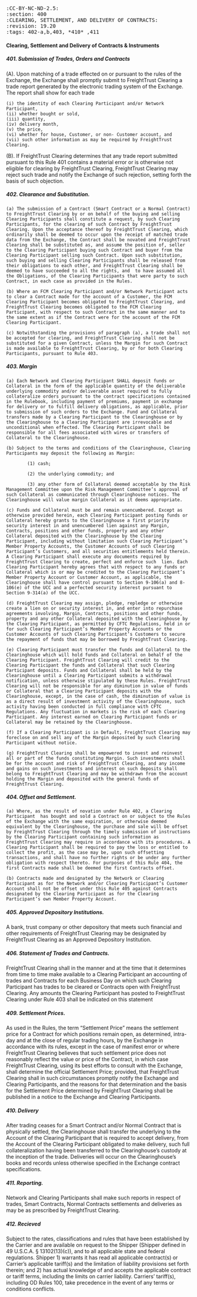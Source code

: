 <pre> 
:CC-BY-NC-ND-2.5:
:section: 400
:CLEARING, SETTLEMENT, AND DELIVERY OF CONTRACTS:
:revision: 19.20
:tags: 402-a,b,403, *410* ,411
</pre>

#### Clearing, Settlement and Delivery of Contracts & Instruments

##### 401. Submission of Trades, Orders and Contracts

(A). Upon matching of a trade effected on or pursuant to the rules of the Exchange, the Exchange shall promptly submit to FreightTrust Clearing a trade report generated by the electronic trading system of the Exchange. The report shall show for each trade 
	
	(i) the identity of each Clearing Participant and/or Network Participant, 
	(ii) whether bought or sold, 
	(iii) quantity,
	(iv) delivery month, 
	(v) the price, 
	(vi) whether for house, Customer, or non- Customer account, and 
	(vii) such other information as may be required by FreightTrust Clearing.

(B). If FreightTrust Clearing determines that any trade report submitted pursuant to this Rule 401 contains a material error or is otherwise not eligible for clearing by FreightTrust Clearing, FreightTrust Clearing may reject such trade and notify the Exchange of such rejection, setting forth the basis of such objection.

##### 402. Clearance and Substitution.

	(a) The submission of a Contract (Smart Contract or a Normal Contract) to FreightTrust Clearing by or on behalf of the buying and selling Clearing Participants shall constitute a request, by such Clearing Participants, for the clearing of such Contract by FreightTrust Clearing. Upon the acceptance thereof by FreightTrust Clearing, which ordinarily shall be deemed to occur upon the receipt of matched trade data from the Exchange, the Contract shall be novated and FreightTrust Clearing shall be substituted as, and assume the position of, seller to the Clearing Participant buying such Contract and buyer from the Clearing Participant selling such Contract. Upon such substitution, such buying and selling Clearing Participants shall be released from their obligations to each other, and FreightTrust Clearing shall be deemed to have succeeded to all the rights, and  to have assumed all the Obligations, of the Clearing Participants that were party to such Contract, in each case as provided in the Rules.

	(b) Where an FCM Clearing Participant and/or Network Participant acts to clear a Contract made for the account of a Customer, the FCM Clearing Participant becomes obligated to FreightTrust Clearing, and FreightTrust Clearing becomes obligated to the FCM Clearing Participant, with respect to such Contract in the same manner and to the same extent as if the Contract were for the account of the FCM Clearing Participant.

	(c) Notwithstanding the provisions of paragraph (a), a trade shall not be accepted for clearing, and FreightTrust Clearing shall not be substituted for a given Contract, unless the Margin for such Contract is made available to FreightTrust Clearing, by or for both Clearing Participants, pursuant to Rule 403.

##### 403. Margin

	(a) Each Network and Clearing Participant SHALL deposit funds or Collateral in the form of the applicable quantity of the deliverable underlying commodity and/or deliverable asset required to fully collateralize orders pursuant to the contract specifications contained in the Rulebook, including payment of premiums, payment in exchange for delivery or to fulfill delivery obligations, as applicable, prior to submission of such orders to the Exchange. Fund and Collateral transfers made by a Clearing Participant to the Clearinghouse or by the Clearinghouse to a Clearing Participant are irrevocable and unconditional when effected. The Clearing Participant shall be responsible for all fees associated with wires or transfers of Collateral to the Clearinghouse.

	(b) Subject to the terms and conditions of the Clearinghouse, Clearing Participants may deposit the following as Margin:
			
			(1) cash; 
			
			(2) the underlying commodity; and

			(3) any other form of Collateral deemed acceptable by the Risk Management Committee upon the Risk Management Committee’s approval of such Collateral as communicated through Clearinghouse notices. The Clearinghouse will value margin Collateral as it deems appropriate.

	(c) Funds and Collateral must be and remain unencumbered. Except as otherwise provided herein, each Clearing Participant posting funds or Collateral hereby grants to the Clearinghouse a first priority security interest in and unencumbered lien against any Margin, Contracts, positions and other funds, property and any other Collateral deposited with the Clearinghouse by the Clearing Participant, including without limitation such Clearing Participant’s Member Property Accounts, the Customer Accounts of such Clearing Participant’s Customers, and all securities entitlements held therein. A Clearing Participant shall execute any documents required by FreightTrust Clearing to create, perfect and enforce such  lien. Each Clearing Participant hereby agrees that with respect to any funds or Collateral which is or may be credited to the Clearing Participant’s Member Property Account or Customer Account, as applicable, the Clearinghouse shall have control pursuant to Section 9-106(a) and 8-106(e) of the UCC and a perfected security interest pursuant to Section 9-314(a) of the UCC.

	(d) FreightTrust Clearing may assign, pledge, repledge or otherwise create a lien on or security interest in, and enter into repurchase agreements involving, Margin, Contracts, positions and other funds, property and any other Collateral deposited with the Clearinghouse by the Clearing Participant, as permitted by CFTC Regulations, held in or for such Clearing Participant’s Member Property Accounts or the Customer Accounts of such Clearing Participant’s Customers to secure the repayment of funds that may be borrowed by FreightTrust Clearing.

	(e) Clearing Participant must transfer the funds and Collateral to the Clearinghouse which will hold funds and Collateral on behalf of the Clearing Participant. FreightTrust Clearing will credit to the Clearing Participant the funds and Collateral that such Clearing Participant deposits. Funds and Collateral shall be held by the Clearinghouse until a Clearing Participant submits a withdrawal notification, unless otherwise stipulated by these Rules. FreightTrust Clearing will not be responsible for any diminution in value of funds or Collateral that a Clearing Participant deposits with the Clearinghouse, except, in the case of cash, the diminution of value is as a direct result of investment activity of the Clearinghouse, such activity having been conducted in full compliance with CFTC Regulations. Any fluctuation in markets is the risk of each Clearing Participant. Any interest earned on Clearing Participant funds or Collateral may be retained by the Clearinghouse.

	(f) If a Clearing Participant is in Default, FreightTrust Clearing may foreclose on and sell any of the Margin deposited by such Clearing Participant without notice.
	
	(g) FreightTrust Clearing shall be empowered to invest and reinvest all or part of the funds constituting Margin. Such investments shall be for the account and risk of FreightTrust Clearing, and any income and gains on such investments and interest on such deposits shall belong to FreightTrust Clearing and may be withdrawn from the account holding the Margin and deposited with the general funds of FreightTrust Clearing.


##### 404. Offset and Settlement.
	
	(a) Where, as the result of novation under Rule 402, a Clearing Participant  has bought and sold a Contract on or subject to the Rules of the Exchange with the same expiration, or otherwise deemed equivalent by the Clearinghouse, the purchase and sale will be offset by FreightTrust Clearing through the timely submission of instructions by the Clearing Participant containing such information as FreightTrust Clearing may require in accordance with its procedures. A Clearing Participant shall be required to pay the loss or entitled to collect the profit, as the case may be, upon such offsetting transactions, and shall have no further rights or be under any further obligation with respect thereto. For purposes of this Rule 404, the first Contracts made shall be deemed the first Contracts offset.

	(b) Contracts made and designated by the Network or Clearing Participant as for the Network and/or Clearing Participant’s Customer Account shall not be offset under this Rule 405 against Contracts designated by the Clearing Participant as for the Clearing Participant’s own Member Property Account.


##### 405. Approved Depository Institutions.
A bank, trust company or other depository that meets such financial and other requirements of FreightTrust Clearing may be designated by FreightTrust Clearing as an Approved Depository Institution.

##### 406. Statement of Trades and Contracts.
FreightTrust Clearing shall in the manner and at the time that it determines from time to time make available to a Clearing Participant an accounting of trades and Contracts for each Business Day on which such Clearing Participant has trades to be cleared or Contracts open with FreightTrust Clearing. Any amounts the Clearing Participant has posted to FreightTrust Clearing under Rule 403 shall be indicated on this statement


##### 409. Settlement Prices.
As used in the Rules, the term “Settlement Price” means the settlement price for a Contract for which positions remain open, as determined, intra-day and at the close of regular trading hours, by the Exchange in accordance with its rules, except in the case of manifest error or where FreightTrust Clearing believes that such settlement price does not reasonably reflect the value or price of the Contract, in which case FreightTrust Clearing, using its best efforts to consult with the Exchange, shall determine the official Settlement Price; provided, that FreightTrust Clearing shall in such circumstances promptly notify the Exchange and Clearing Participants, and the reasons for that determination and the basis for the Settlement Price determined by FreightTrust Clearing shall be published in a notice to the Exchange and Clearing Participants.

##### 410. Delivery
After trading ceases for a Smart Contract and/or Normal Contract that is physically settled, the Clearinghouse shall transfer the underlying to the Account of the Clearing Participant that is required to accept delivery, from the Account of the Clearing Participant obligated to make delivery, such full collateralization having been transferred to the Clearinghouse’s custody at the inception of the trade. Deliveries will occur on the Clearinghouse’s books and records unless otherwise specified in the Exchange contract specifications.

##### 411. Reporting.
Network and Clearing Participants shall make such reports in respect of trades, Smart Contracts, Normal Contracts settlements and deliveries as may be as prescribed by FreightTrust Clearing.

##### 412. Recieved
Subject to the rates, classifications and rules that have been established by the Carrier and are available on request to the Shipper (Shipper defined in 49 U.S.C.A. § 13102(13)(c)), and to all applicable state and federal regulations.  Shipper 1) warrants it has read all applicable contract(s) or Carrier’s applicable tariff(s) and the limitation of liability provisions set forth therein; and 2) has actual knowledge of and accepts the applicable contract or tariff terms, including the limits on carrier liability. Carriers’ tariff(s), including OD Rules 100, take precedence in the event of any terms or conditions conflicts.